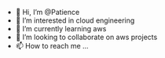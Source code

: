 - 👋 Hi, I’m @Patience
- 👀 I’m interested in cloud engineering
- 🌱 I’m currently learning aws
- 💞️ I’m looking to collaborate on aws projects
- 📫 How to reach me ...

<!---
Patasoh/Patasoh is a ✨ special ✨ repository because its `README.md` (this file) appears on your GitHub profile.
You can click the Preview link to take a look at your changes.
--->
